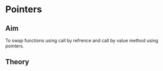 # Pointers
## Aim
To swap functions using call by refrence and call by value method using pointers.
## Theory
